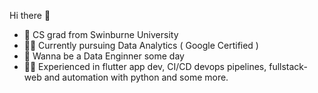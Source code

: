Hi there 👋 

- 🔭 CS grad from Swinburne University 
- 🌱🤖 Currently pursuing Data Analytics  ( Google Certified )
- 🚀 Wanna be a Data Enginner some day
- 👨‍💻 Experienced in flutter app dev, CI/CD devops pipelines, fullstack-web and automation with python and some more.
<!--
**thejanmv/thejanmv** is a ✨ _special_ ✨ repository because its `README.md` (this file) appears on your GitHub profile.

Here are some ideas to get you started:

- 🔭 I’m currently working on ...
- 🌱 I’m currently learning ...
- 👯 I’m looking to collabora on ...
- 🤔 I’m looking for help with ...
- 💬 Ask me about ...
- 📫 How to reach me: ...
-👯 I’m looking forward to collaborate in exciting projects and becoming a better developer
- 😄 Pronouns: ...
- ⚡ Fun fact: ...
-->
